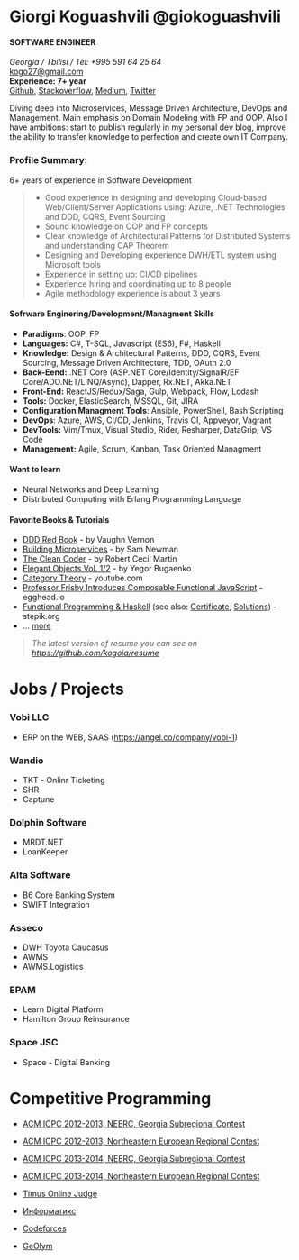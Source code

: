 # Giorgi Koguashvili @giokoguashvili 

#### SOFTWARE ENGINEER

*Georgia / Tbilisi / Tel: +995 591 64 25 64* <br/>
[kogo27@gmail.com](mailto:kogo27@gmail.com)<br/> 
**Experience: 7+ year** <br/>
[Github](https://github.com/kogoia), [Stackoverflow](https://stackoverflow.com/users/5200896/giokoguashvili), [Medium](https://medium.com/@kogoia), [Twitter](https://twitter.com/giokoguashvilli)

Diving deep into Microservices, Message Driven Architecture, DevOps and Management. Main emphasis on Domain Modeling with FP and OOP. Also I have ambitions: start to publish regularly in my personal dev blog, improve the ability to transfer knowledge to perfection and create own IT Company.

### Profile Summary:
6+ years of experience in Software Development 
> * Good experience in designing and developing Cloud-based Web/Client/Server Applications using: 
> Azure, .NET Technologies and DDD, CQRS, Event Sourcing
> * Sound knowledge on OOP and FP concepts
> * Clear knowledge of Architectural Patterns for Distributed Systems and understanding CAP Theorem
> * Designing and Developing experience DWH/ETL system using Microsoft tools
> * Experience in setting up: CI/CD pipelines
> * Experience hiring and coordinating up to 8 people
> * Agile methodology experience is about 3 years



#### Sofrware Enginering/Development/Managment Skills

 - **Paradigms**: OOP, FP
 - **Languages:** C#, T-SQL, Javascript (ES6), F#, Haskell
 - **Knowledge:**  Design & Architectural Patterns, DDD, CQRS, Event Sourcing, Message Driven Architecture, TDD, OAuth 2.0
 - **Back-Eend:** .NET Core (ASP.NET Core/Identity/SignalR/EF Core/ADO.NET/LINQ/Async), Dapper, Rx.NET, Akka.NET
 - **Front-End:** ReactJS/Redux/Saga, Gulp, Webpack, Flow, Lodash
 - **Tools:** Docker, ElasticSearch, MSSQL, Git, JIRA
 - **Configuration Managment Tools**: Ansible, PowerShell, Bash Scripting
 - **DevOps**: Azure, AWS, CI/CD, Jenkins, Travis CI, Appveyor, Vagrant
 - **DevTools:** Vim/Tmux, Visual Studio, Rider, Resharper, DataGrip, VS Code
 - **Management:** Agile, Scrum, Kanban, Task Oriented Managment 

#### Want to learn

 - Neural Networks and Deep Learning
 - Distributed Computing with Erlang Programming Language 
 
#### Favorite Books & Tutorials

* [DDD Red Book](https://g.co/kgs/HcmgUd) - by Vaughn Vernon 
* [Building Microservices](https://g.co/kgs/EkbKx1) - by Sam Newman 
* [The Clean Coder](https://g.co/kgs/C8M5Fq) - by Robert Cecil Martin
* [Elegant Objects Vol. 1/2](https://g.co/kgs/8oChQa) - by Yegor Bugaenko
* [Category Theory](https://www.youtube.com/watch?v=I8LbkfSSR58&list=PLbgaMIhjbmEnaH_LTkxLI7FMa2HsnawM_) - youtube.com
* [Professor Frisby Introduces Composable Functional JavaScript](https://egghead.io/courses/professor-frisby-introduces-composable-functional-javascript) - egghead.io
* [Functional Programming & Haskell](https://stepik.org/course/75/syllabus) (see also: [Certificate](https://stepik.org/certificate/6b271b1181c9aba4609fa53f15e0ebfcb6210087.pdf), [Solutions](https://github.com/kogoia/HaskellSamples)) - stepik.org 
* ... [more](https://github.com/kogoia/books)

> *The latest version of resume you can see on https://github.com/kogoia/resume*


# Jobs / Projects

### Vobi LLC
   - ERP on the WEB, SAAS (https://angel.co/company/vobi-1)

### Wandio 
   - TKT - Onlinr Ticketing
   - SHR 
   - Captune

### Dolphin Software
   - MRDT.NET
   - LoanKeeper

### Alta Software
   - B6 Core Banking System
   - SWIFT Integration

### Asseco
   - DWH Toyota Caucasus
   - AWMS
   - AWMS.Logistics
   
### EPAM
   - Learn Digital Platform
   - Hamilton Group Reinsurance

### Space JSC
   - Space - Digital Banking

# Competitive Programming
- [ACM ICPC 2012-2013, NEERC, Georgia Subregional Contest](https://neerc.ifmo.ru/archive/2012/georgia/standings.html)
- [ACM ICPC 2012-2013, Northeastern European Regional Contest](https://neerc.ifmo.ru/archive/2012/standings.html)
- [ACM ICPC 2013-2014, NEERC, Georgia Subregional Contest](https://neerc.ifmo.ru/archive/2013/georgia/standings.html)
- [ACM ICPC 2013-2014, Northeastern European Regional Contest](https://neerc.ifmo.ru/archive/2013/standings.html)

- [Timus Online Judge](https://acm.timus.ru/author.aspx?id=120284&sort=difficulty)
- [Информатикс](https://informatics.msk.ru/submits/view.php?user_id=16156#1)
- [Codeforces](https://codeforces.com/submissions/kogoia)
- [GeOlym](https://geolymp.org/user/profile/kogoia)
